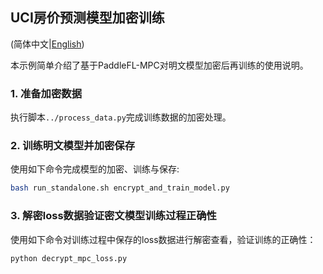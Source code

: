 ## UCI房价预测模型加密训练

(简体中文|[English](./README.md))

本示例简单介绍了基于PaddleFL-MPC对明文模型加密后再训练的使用说明。

### 1. 准备加密数据

执行脚本`../process_data.py`完成训练数据的加密处理。

### 2. 训练明文模型并加密保存

使用如下命令完成模型的加密、训练与保存:

```bash
bash run_standalone.sh encrypt_and_train_model.py
```

### 3. 解密loss数据验证密文模型训练过程正确性

使用如下命令对训练过程中保存的loss数据进行解密查看，验证训练的正确性：

```bash
python decrypt_mpc_loss.py
```

